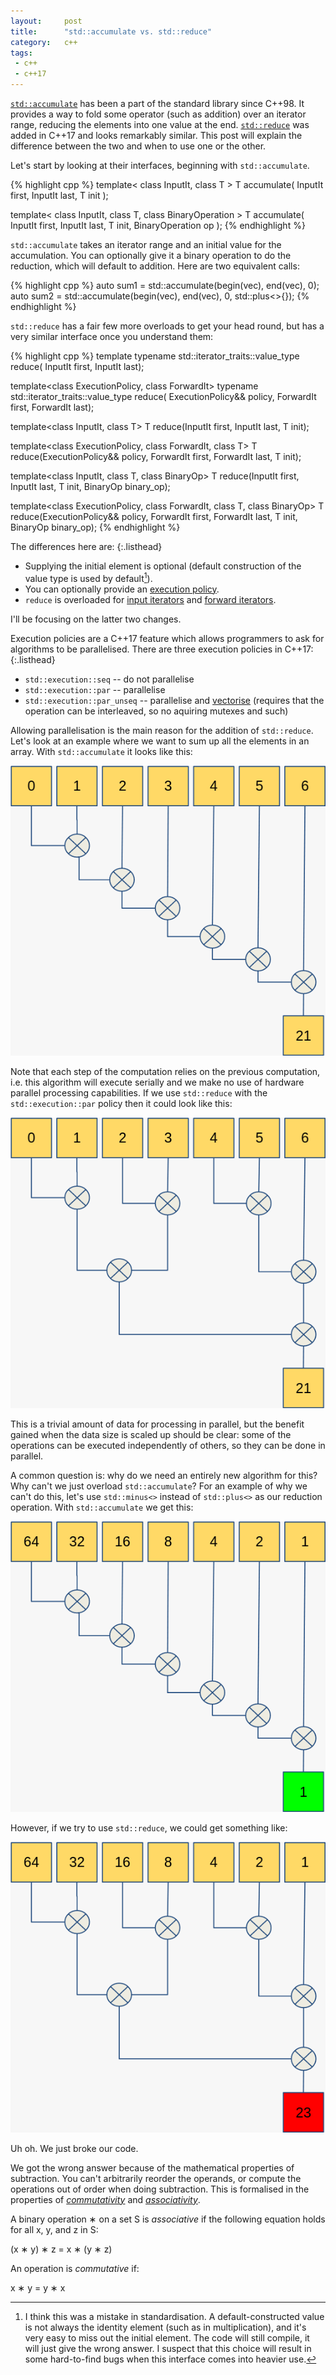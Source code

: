```yaml
---
layout:     post
title:      "std::accumulate vs. std::reduce"
category:   c++
tags:
 - c++
 - c++17
---
```


[`std::accumulate`](http://en.cppreference.com/w/cpp/algorithm/accumulate) has been a part of the standard library since C++98. It provides a way to fold some operator (such as addition) over an iterator range, reducing the elements into one value at the end. [`std::reduce`](http://en.cppreference.com/w/cpp/algorithm/reduce) was added in C++17 and looks remarkably similar. This post will explain the difference between the two and when to use one or the other.

Let's start by looking at their interfaces, beginning with `std::accumulate`.

{% highlight cpp %}
template< class InputIt, class T >
T accumulate( InputIt first, InputIt last, T init );

template< class InputIt, class T, class BinaryOperation >
T accumulate( InputIt first, InputIt last, T init,
              BinaryOperation op );
{% endhighlight %}

`std::accumulate` takes an iterator range and an initial value for the accumulation. You can optionally give it a binary operation to do the reduction, which will default to addition. Here are two equivalent calls:

{% highlight cpp %}
auto sum1 = std::accumulate(begin(vec), end(vec), 0);
auto sum2 = std::accumulate(begin(vec), end(vec), 0, std::plus<>{});
{% endhighlight %}

`std::reduce` has a fair few more overloads to get your head round, but has a very similar interface once you understand them:

{% highlight cpp %}
template<class InputIt>
typename std::iterator_traits<InputIt>::value_type reduce(
    InputIt first, InputIt last);

template<class ExecutionPolicy, class ForwardIt>
typename std::iterator_traits<ForwardIt>::value_type reduce(
    ExecutionPolicy&& policy,
    ForwardIt first, ForwardIt last);

template<class InputIt, class T>
T reduce(InputIt first, InputIt last, T init);

template<class ExecutionPolicy, class ForwardIt, class T>
T reduce(ExecutionPolicy&& policy,
         ForwardIt first, ForwardIt last, T init);

template<class InputIt, class T, class BinaryOp>
T reduce(InputIt first, InputIt last, T init, BinaryOp binary_op);

template<class ExecutionPolicy, class ForwardIt, class T, class BinaryOp>
T reduce(ExecutionPolicy&& policy,
         ForwardIt first, ForwardIt last, T init, BinaryOp binary_op);
{% endhighlight %}

The differences here are:
{:.listhead}

- Supplying the initial element is optional (default construction of the value type is used by default[^1]).
- You can optionally provide an [execution policy](http://en.cppreference.com/w/cpp/algorithm/execution_policy_tag_t).
- `reduce` is overloaded for [input iterators](http://en.cppreference.com/w/cpp/concept/InputIterator) and [forward iterators](http://en.cppreference.com/w/cpp/concept/ForwardIterator).

I'll be focusing on the latter two changes.

Execution policies are a C++17 feature which allows programmers to ask for algorithms to be parallelised. There are three execution policies in C++17:
{:.listhead}

- `std::execution::seq` -- do not parallelise
- `std::execution::par` -- parallelise
- `std::execution::par_unseq` -- parallelise and [vectorise](https://en.wikipedia.org/wiki/Automatic_vectorization) (requires that the operation can be interleaved, so no aquiring mutexes and such)

Allowing parallelisation is the main reason for the addition of `std::reduce`. Let's look at an example where we want to sum up all the elements in an array. With `std::accumulate` it looks like this:

![accumulate plus](/assets/reduce/fig1.png)

Note that each step of the computation relies on the previous computation, i.e. this algorithm will execute serially and we make no use of hardware parallel processing capabilities. If we use `std::reduce` with the `std::execution::par` policy then it could look like this:

![reduce plus](/assets/reduce/fig2.png)

This is a trivial amount of data for processing in parallel, but the benefit gained when the data size is scaled up should be clear: some of the operations can be executed independently of others, so they can be done in parallel.

A common question is: why do we need an entirely new algorithm for this? Why can't we just overload `std::accumulate`? For an example of why we can't do this, let's use `std::minus<>` instead of `std::plus<>` as our reduction operation. With `std::accumulate` we get this:

![accumulate minus](/assets/reduce/fig3.png)

However, if we try to use `std::reduce`, we could get something like:

![reduce minus](/assets/reduce/fig4.png)

Uh oh. We just broke our code.

We got the wrong answer because of the mathematical properties of subtraction. You can't arbitrarily reorder the operands, or compute the operations out of order when doing subtraction. This is formalised in the properties of [_commutativity_](https://en.wikipedia.org/wiki/Commutative_property) and [_associativity_](https://en.wikipedia.org/wiki/Associative_property).

A binary operation &lowast; on a set S is _associative_ if the following equation holds for all x, y, and z in S:


(x &lowast; y) &lowast; z = x &lowast; (y &lowast; z)


An operation is _commutative_ if:

x &lowast; y = y &lowast; x

[^1]: I think this was a mistake in standardisation. A default-constructed value is not always the identity element (such as in multiplication), and it's very easy to miss out the initial element. The code will still compile, it will just give the wrong answer. I suspect that this choice will result in some hard-to-find bugs when this interface comes into heavier use.


